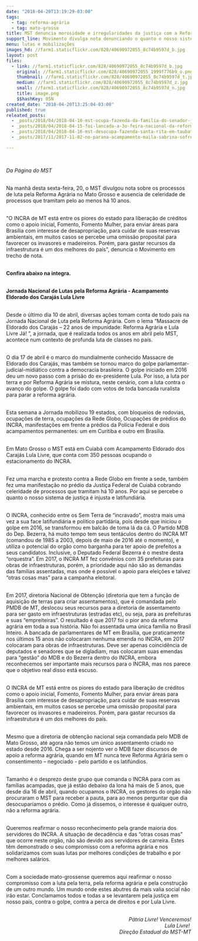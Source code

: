 ```yaml
---
date: "2018-04-20T13:19:29-03:00"
tags:
  - tag: reforma-agrária
  - tag: mato-grosso
title: MST denuncia morosidade e irregularidades da justiça com a Reforma Agrária
support_line: Movimento divulga nota denunciando o quanto o nosso sistema de justiça é injusta e latifundiária no Mato Grosso
menu: lutas e mobilizações
images_hd: //farm1.staticflickr.com/828/40690972055_8c74b9597d_b.jpg
layout: post
files:
  - link: //farm1.staticflickr.com/828/40690972055_8c74b9597d_b.jpg
    original: //farm1.staticflickr.com/828/40690972055_1999f776b9_o.png
    thumbnail: //farm1.staticflickr.com/828/40690972055_8c74b9597d_t.jpg
    medium: //farm1.staticflickr.com/828/40690972055_8c74b9597d_z.jpg
    small: //farm1.staticflickr.com/828/40690972055_8c74b9597d_n.jpg
    title: image.png
    $$hashKey: 05N
created_date: "2018-04-20T13:25:04-03:00"
published: true
releated_posts:
  - _posts/2018/04/2018-04-10-mst-ocupa-fazenda-da-familia-do-senador-jose-maranhao-na-pb.md
  - _posts/2018/04/2018-04-15-foi-lancada-a-3o-feira-nacional-da-reforma-agraria.md
  - _posts/2018/04/2018-04-16-mst-desocupa-fazenda-santa-rita-em-taubate.md
  - _posts/2017/11/2017-11-02-no-parana-acampamento-maila-sabrina-sofre-com-constantes-ameacas.md

---
```

<p>&nbsp;</p>

<p><em>Da P&aacute;gina do MST</em></p>

<p><br />
Na manh&atilde; desta sexta-feira, 20, o MST divulgou nota sobre os processos de luta pela Reforma Agr&aacute;ria no Mato Grosso e ausencia de celeridade de processos que tramitam pelo ao menos h&aacute; 10 anos.&nbsp;</p>

<p><br />
&quot;O INCRA de MT est&aacute; entre os piores do estado para libera&ccedil;&atilde;o de cr&eacute;ditos como o apoio inicial, Fomento, Fomento Mulher, para enviar &aacute;reas para Bras&iacute;lia com interesse de desapropria&ccedil;&atilde;o, para cuidar de suas reservas ambientais, em muitos casos se percebe uma omiss&atilde;o proposital para favorecer os invasores e madeireiros. Por&eacute;m, para gastar recursos da infraestrutura &eacute; um dos melhores do pa&iacute;s&quot;, denuncia o Movimento em trecho de nota.&nbsp;</p>

<p><br />
<strong>Confira abaixo na integra.&nbsp;</strong></p>

<p><br />
<strong>Jornada Nacional de Lutas pela Reforma Agr&aacute;ria - Acampamento Eldorado dos Caraj&aacute;s Lula Livre</strong></p>

<p><br />
Desde o &uacute;ltimo dia 10 de abril, diversas a&ccedil;&otilde;es tomam conta de todo pa&iacute;s na Jornada Nacional de Luta pela Reforma Agr&aacute;ria. Com o lema &ldquo;Massacre de Eldorado dos Caraj&aacute;s &ndash; 22 anos de impunidade: Reforma Agr&aacute;ria e Lula Livre J&aacute;! &rdquo;, a jornada, que &eacute; realizada todos os anos em abril pelo MST, acontece num contexto de profunda luta de classes no pa&iacute;s.</p>

<p><br />
O dia 17 de abril &eacute; o marco do mundialmente conhecido Massacre de Eldorado dos Caraj&aacute;s, mas tamb&eacute;m se tornou marco do golpe parlamentar-judicial-midi&aacute;tico contra a democracia brasileira. O golpe iniciado em 2016 deu um novo passo com a pris&atilde;o do ex-presidente Lula. Por isso, a luta por terra e por Reforma Agr&aacute;ria se mistura, neste cen&aacute;rio, com a luta contra o avan&ccedil;o do golpe. O golpe foi dado com votos de toda bancada ruralista para parar a reforma agr&aacute;ria.</p>

<p><br />
Esta semana a Jornada mobilizou 19 estados, com bloqueios de rodovias, ocupa&ccedil;&otilde;es de terra, ocupa&ccedil;&otilde;es da Rede Globo, Ocupa&ccedil;&otilde;es de pr&eacute;dios do INCRA, manifesta&ccedil;&otilde;es em frente a pr&eacute;dios da Pol&iacute;cia Federal e dois acampamentos permanentes: um em Curitiba e outro em Bras&iacute;lia.</p>

<p><br />
Em Mato Grosso o MST est&aacute; em Cuiab&aacute; com Acampamento Eldorado dos Caraj&aacute;s Lula Livre, que conta com 350 pessoas ocupando o estacionamento do INCRA.</p>

<p><br />
Fez uma marcha e protesto contra a Rede Globo em frente a sede, tamb&eacute;m fez uma manifesta&ccedil;&atilde;o no pr&eacute;dio da Justi&ccedil;a Federal de Cuiab&aacute; cobrando celeridade de processos que tramitam h&aacute; 10 anos. Por aqui se percebe o quanto o nosso sistema de justi&ccedil;a &eacute; injusta e latifundi&aacute;ria.</p>

<p><br />
O INCRA, conhecido entre os Sem Terra de &ldquo;incravado&rdquo;, mostra mais uma vez a sua face latifundi&aacute;ria e pol&iacute;tico partid&aacute;ria, pois desde que iniciou o golpe em 2016, se transformou em balc&atilde;o de toma l&aacute; da c&aacute;. O Partido MDB do Dep. Bezerra, h&aacute; muito tempo tem seus tent&aacute;culos dentro do INCRA MT (comandou de 1985 a 2003, depois de maio de 2016 at&eacute; o momento), e utiliza o potencial do org&atilde;o como barganha para ter apoio de prefeitos a seus candidatos. Inclusive, o Deputado Federal Bezerra &eacute; o mestre desta &ldquo;orquestra&rdquo;. Em 2017, o INCRA MT fez conv&ecirc;nios com 35 prefeituras para obras de infraestruturas, por&eacute;m, a prioridade aqui n&atilde;o s&atilde;o as demandas das fam&iacute;lias assentadas, mas onde &eacute; poss&iacute;vel o apoio para elei&ccedil;&otilde;es e talvez &ldquo;otras cosas mas&rdquo; para a campanha eleitoral.</p>

<p><br />
Em 2017, diretoria Nacional de Obten&ccedil;&atilde;o (diretoria que tem a fun&ccedil;&atilde;o de aquisi&ccedil;&atilde;o de terras para criar assentamentos), que &eacute; comandada pelo PMDB de MT, deslocou seus recursos para a diretoria de assentamento para ser gasto em infraestruturas (estradas etc), ou seja, para as prefeituras e suas &ldquo;empreiteiras&rdquo;. O resultado &eacute; que 2017 foi o pior ano da reforma agr&aacute;ria em toda a sua hist&oacute;ria. N&atilde;o foi assentada uma &uacute;nica fam&iacute;lia no Brasil Inteiro. A bancada de parlamentares de MT em Bras&iacute;lia, que praticamente nos &uacute;ltimos 15 anos n&atilde;o colocaram nenhuma emenda no INCRA, em 2017 colocaram para obras de infraestruturas. Deve ser apenas coincid&ecirc;ncia de deputados e senadores que se digladiam, mas colocaram suas emendas para &ldquo;gest&atilde;o&rdquo; do MDB e do Bezerra dentro do INCRA, embora reconhecemos ser importante mais recursos para o INCRA, mas nos parece que o objetivo real disso est&aacute; escuso.</p>

<p><br />
O INCRA de MT est&aacute; entre os piores do estado para libera&ccedil;&atilde;o de cr&eacute;ditos como o apoio inicial, Fomento, Fomento Mulher, para enviar &aacute;reas para Bras&iacute;lia com interesse de desapropria&ccedil;&atilde;o, para cuidar de suas reservas ambientais, em muitos casos se percebe uma omiss&atilde;o proposital para favorecer os invasores e madeireiros. Por&eacute;m, para gastar recursos da infraestrutura &eacute; um dos melhores do pa&iacute;s.</p>

<p><br />
Mesmo que a diretoria de obten&ccedil;&atilde;o nacional seja comandada pelo MDB de Mato Grosso, at&eacute; agora n&atilde;o temos um &uacute;nico assentamento criado no estado desde 2016. Chega a ser nojento ver o MDB fazer discursos de apoio a reforma agr&aacute;ria, quando em MT nunca teve Reforma Agr&aacute;ria sem o consentimento &ndash; negociado - pelo partido e os latif&uacute;ndios.</p>

<p><br />
Tamanho &eacute; o desprezo deste grupo que comanda o INCRA para com as fam&iacute;lias acampadas, que j&aacute; est&atilde;o debaixo da lona h&aacute; mais de 5 anos, que desde dia 16 de abril, quando ocupamos o INCRA, os gestores do org&atilde;o n&atilde;o procuraram o MST para receber a pauta, para ao menos perguntar que dia desocupar&iacute;amos o pr&eacute;dio. Como j&aacute; dissemos, o interesse &eacute; qualquer outro, n&atilde;o a reforma agr&aacute;ria.</p>

<p><br />
Queremos reafirmar o nosso reconhecimento pela grande maioria dos servidores do INCRA. A situa&ccedil;&atilde;o de decad&ecirc;ncia e das &ldquo;otras cosas mas&rdquo; que ocorre neste org&atilde;o, n&atilde;o s&atilde;o devido aos servidores de carreira. Estes t&ecirc;m demonstrado o seu compromisso com a reforma agr&aacute;ria e nos solidarizamos com suas lutas por melhores condi&ccedil;&otilde;es de trabalho e por melhores sal&aacute;rios.</p>

<p><br />
Com a sociedade mato-grossense queremos aqui reafirmar o nosso compromisso com a luta pela terra, pela reforma agr&aacute;ria e pela constru&ccedil;&atilde;o de um outro mundo. Um mundo onde estes abutres da mais valia social n&atilde;o ir&atilde;o estar. Conclamamos todos e todas a se levantarem pela justi&ccedil;a em nosso pa&iacute;s, contra o golpe, contra a perca de direitos e por Lula Livre.</p>

<p style="text-align: right;"><br />
<em>P&aacute;tria Livre! Venceremos!<br />
Lula Livre!&nbsp;<br />
Dire&ccedil;&atilde;o Estadual do MST-MT</em></p>
